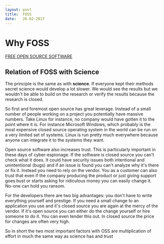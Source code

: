 ```yaml
---
layout: post
title:  FOSS
date:   26-02-2017
---
```

# Why FOSS
[FREE OPEN SOURCE SOFTWARE](https://freeopensourcesoftware.org/)
## Relation of FOSS with Science
The principle is the same as with **science**. If everyone kept their methods secret science would develop a lot slower. We would see the results but we wouldn't be able to build on the research or verify the results because the research is closed.

So first and foremost open source has great leverage. Instead of a small number of people working on a project you potentially have massive numbers. Take Linux for instance, no company would have gotten it to the point where it is. For instance Microsoft Windows, which probably is the most expensive closed source operating system in the world can be run on a very limited set of systems. Linux is run pretty much everywhere because anyone can integrate it to the systems they want.

Open source software also increases trust. This is particularly important in these days of  cyber-espionage. If the software is closed source you can't check what it does. It could have security issues both intentional and unintentional (bugs) and if an issue is found you can't analyze why it's there or fix it. Instead you need to rely on the vendor. You as a customer can also trust that even if the company producing the product or just giving support goes bust or starts asking for ridiculous money you can easily change it. No-one can hold you ransom.

For the developers there are two big advantages: you don't have to write everything yourself and prestige. If you need a small change to an application you use and it's closed source you are again at the mercy of the vendor. If it's open source you can either do the change yourself or hire someone to do it. You can even tender this out. In closed source the price for changes are often very high.

So in short the two most important factors with OSS are multiplication of effort in much the same way as science has and trust
